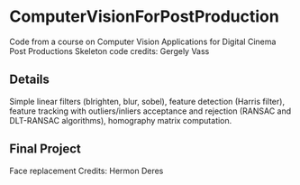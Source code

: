 # ComputerVisionForPostProduction
Code from a course on Computer Vision Applications for Digital Cinema Post Productions
Skeleton code credits: Gergely Vass
## Details
Simple linear filters (blrighten, blur, sobel), feature detection (Harris filter), feature tracking with outliers/inliers acceptance
and rejection (RANSAC and DLT-RANSAC algorithms), homography matrix computation.
## Final Project
Face replacement
Credits: Hermon Deres
